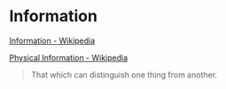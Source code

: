 # Information

[Information - Wikipedia](https://en.wikipedia.org/wiki/Information)

[Physical Information - Wikipedia](https://en.wikipedia.org/wiki/Physical_information)

> That which can distinguish one thing from another.

